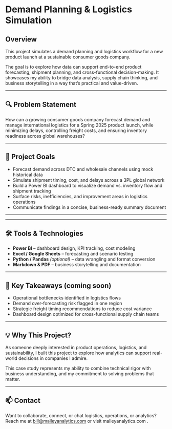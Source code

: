 # Demand Planning & Logistics Simulation 

## Overview

This project simulates a demand planning and logistics workflow for a new product launch at a sustainable consumer goods company.

The goal is to explore how data can support end-to-end product forecasting, shipment planning, and cross-functional decision-making. It showcases my ability to bridge data analysis, supply chain thinking, and business storytelling in a way that’s practical and value-driven.

---

## 🔍 Problem Statement

How can a growing consumer goods company forecast demand and manage international logistics for a Spring 2025 product launch, while minimizing delays, controlling freight costs, and ensuring inventory readiness across global warehouses?

---

## 🧭 Project Goals

- Forecast demand across DTC and wholesale channels using mock historical data
- Simulate shipment timing, cost, and delays across a 3PL global network
- Build a Power BI dashboard to visualize demand vs. inventory flow and shipment tracking
- Surface risks, inefficiencies, and improvement areas in logistics operations
- Communicate findings in a concise, business-ready summary document

---


---

## 🛠 Tools & Technologies

- **Power BI** – dashboard design, KPI tracking, cost modeling
- **Excel / Google Sheets** – forecasting and scenario testing
- **Python / Pandas** *(optional)* – data wrangling and format conversion
- **Markdown & PDF** – business storytelling and documentation

---

## 📌 Key Takeaways (coming soon)

- Operational bottlenecks identified in logistics flows
- Demand over-forecasting risk flagged in one region
- Strategic freight timing recommendations to reduce cost variance
- Dashboard design optimized for cross-functional supply chain teams

---

## 💡 Why This Project?

As someone deeply interested in product operations, logistics, and sustainability, I built this project to explore how analytics can support real-world decisions in companies I admire.

This case study represents my ability to combine technical rigor with business understanding, and my commitment to solving problems that matter.

---

## 📫 Contact

Want to collaborate, connect, or chat logistics, operations, or analytics?
Reach me at bill@malleyanalytics.com or visit malleyanalytics.com .

